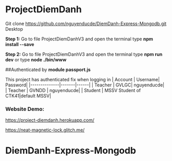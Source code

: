 # ProjectDiemDanh
Git clone https://github.com/nguyenducde/DiemDanh-Express-Mongodb.git Desktop

**Step 1:** Go to file ProjectDiemDanhV3 and open the terminal type **npm install --save**

 **Step 2:** Go to file ProjectDiemDanhV3 and open the terminal type **npm run dev** or type **node ./bin/www**
 
##Authenticated by **module passport.js**

 This project has authenticated fix when logging in
 | Account | Username| Password| 
|--------------|-------|------|
| Teacher | GVLGC| nguyenducde| 
| Teacher | GVNDD | nguyenducde| 
| Student | MSSV Student of CTK41|default MSSV| 


  
  
 ### **Website Demo:**
 https://project-diemdanh.herokuapp.com/
 
 https://neat-magnetic-lock.glitch.me/
# DiemDanh-Express-Mongodb
